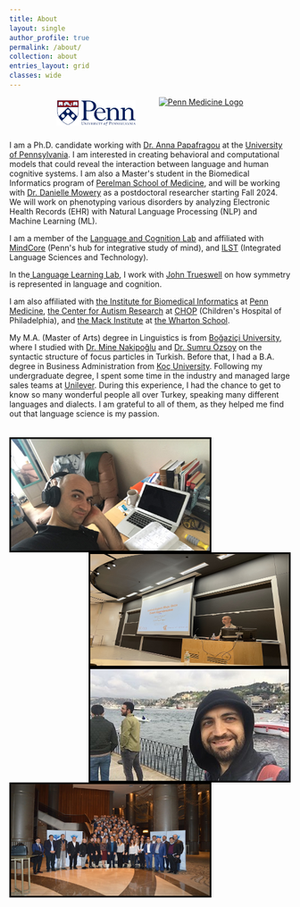 ```yaml
---
title: About
layout: single
author_profile: true
permalink: /about/
collection: about
entries_layout: grid
classes: wide
---
```


<div style="text-align:center; display:flex; justify-content:center; align-items:center; gap:42px; margin-bottom: 20px;">
    <a href="https://www.upenn.edu/" style="display: flex; align-items: center;">
        <img src="/assets/images/pennlogo.png" alt="The University of Pennsylvania Logo" style="width: auto; height: 46px;"/> <!-- Height adjusted to 30% smaller -->
    </a>
    <a href="https://www.med.upenn.edu/" style="display: flex; align-items: center;">
        <img src="https://www.med.upenn.edu/images/psom_logo_blue.svg" alt="Penn Medicine Logo" style="width: auto; height: 57px;"/> <!-- Height adjusted to 30% smaller -->
    </a>
</div>

I am a Ph.D. candidate working with <a href="https://www.langcoglab.com/current-lab-members">Dr. Anna Papafragou</a> at the <a href="https://www.ling.upenn.edu/">University of Pennsylvania</a>. I am interested in creating behavioral and computational models that could reveal the interaction between language and human cognitive systems. I am also a Master's student in the Biomedical Informatics program of <a href="https://www.med.upenn.edu/">Perelman School of Medicine</a>, and will be working with <a href="https://www.dbei.med.upenn.edu/bio/danielle-mowery-phd-famia">Dr. Danielle Mowery</a> as a postdoctoral researcher starting Fall 2024. We will work on phenotyping various disorders by analyzing Electronic Health Records (EHR) with Natural Language Processing (NLP) and Machine Learning (ML).
<space>
<p>I am a member of the <a href="https://www.langcoglab.com/"> Language and Cognition Lab</a> and affiliated with <a href="https://mindcore.sas.upenn.edu"> MindCore</a> (Penn's hub for integrative study of mind),  and <a href="https://web.sas.upenn.edu/langscience/"> ILST</a> (Integrated Language Sciences and Technology). 
<space>
<p>In the<a href="https://web.sas.upenn.edu/trueswell-lab/"> Language Learning Lab</a>, I work with <a href="https://web.sas.upenn.edu/trueswell-lab/labmembers/trueswell/"> John Trueswell</a> on how symmetry is represented in language and cognition.
<space>
<p>I am also affiliated with <a href="https://ibi.med.upenn.edu/">the Institute for Biomedical Informatics</a> at <a href="https://www.pennmedicine.org/">Penn Medicine</a>, <a href="https://www.research.chop.edu/car/">the Center for Autism Research</a> at <a href="https://www.research.chop.edu/">CHOP</a> (Children's Hospital of Philadelphia), and <a href="https://mackinstitute.wharton.upenn.edu/">the Mack Institute</a> at <a href="https://www.wharton.upenn.edu/">the Wharton School</a>.</p>

<space>
<p>My M.A. (Master of Arts) degree in Linguistics is from <a href="https://linguistics.bogazici.edu.tr/">Boğaziçi University</a>, where I studied with <a href="https://linguistics.bogazici.edu.tr/mine-nakipoglu/">Dr. Mine Nakipoğlu</a> and <a href="https://linguistics.bogazici.edu.tr/sumru-ozsoy/">Dr. Sumru Özsoy</a> on the syntactic structure of focus particles in Turkish. 

<space>
Before that, I had a B.A. degree in Business Administration from <a href="https://www.ku.edu.tr/en/">Koç University</a>. Following my undergraduate degree, I spent some time in the industry and managed large sales teams at <a href="https://www.unilever.com/">Unilever</a>. During this experience, I had the chance to get to know so many wonderful people all over Turkey, speaking many different languages and dialects. I am grateful to all of them, as they helped me find out that language science is my passion.<br>

<br>
<br>
<space>

<img align="left" src="/assets/images/picture1.jpg" alt="Ugurcan Vurgun" style="width:356px;height:200px; border:3px solid black">

<img align="right" src="/assets/images/picture4.jpg" alt="Ugurcan Vurgun" style="width:356px;height:200px; border:3px solid black">

<space>

<img align="right" src="/assets/images/picture5.jpg" alt="Ugurcan Vurgun" style="width:356px;height:200px; border:3px solid black">

<img align="left" src="/assets/images/picture6.jpg" alt="Ugurcan Vurgun" style="width:356px;height:200px; border:3px solid black">


